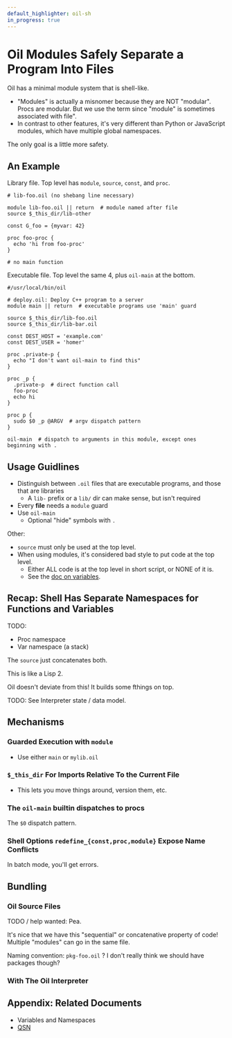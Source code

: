 ```yaml
---
default_highlighter: oil-sh
in_progress: true
---
```


Oil Modules Safely Separate a Program Into Files
================================================

Oil has a minimal module system that is shell-like.

- "Modules" is actually a misnomer because they are NOT "modular".  Procs are
modular.  But we use the term since "module" is sometimes associated with
file".
- In contrast to other features, it's very different than Python or JavaScript
  modules, which have multiple global namespaces.

The only goal is a little more safety.

<div id="toc">
</div>

## An Example

Library file.  Top level has `module`, `source`, `const`, and `proc`.

    # lib-foo.oil (no shebang line necessary)

    module lib-foo.oil || return  # module named after file
    source $_this_dir/lib-other

    const G_foo = {myvar: 42}

    proc foo-proc {
      echo 'hi from foo-proc'
    }

    # no main function

Executable file.  Top level the same 4, plus `oil-main` at the bottom.

    #/usr/local/bin/oil

    # deploy.oil: Deploy C++ program to a server
    module main || return  # executable programs use 'main' guard

    source $_this_dir/lib-foo.oil
    source $_this_dir/lib-bar.oil

    const DEST_HOST = 'example.com'
    const DEST_USER = 'homer'

    proc .private-p {
      echo "I don't want oil-main to find this"
    }

    proc _p {
      .private-p  # direct function call
      foo-proc
      echo hi
    }

    proc p {
      sudo $0 _p @ARGV  # argv dispatch pattern
    }

    oil-main  # dispatch to arguments in this module, except ones beginning with .

## Usage Guidlines

- Distinguish between `.oil` files that are executable programs, and those that
  are libraries
  - A `lib-` prefix or a `lib/` dir can make sense, but isn't required
- Every **file** needs a `module` guard
- Use `oil-main`
  - Optional "hide" symbols with `.`

Other:

- `source` must only be used at the top level.
- When using modules, it's considered bad style to put code at the top level.
  - Either ALL code is at the top level in short script, or NONE of it is.
  - See the [doc on variables](variables.html).

## Recap: Shell Has Separate Namespaces for Functions and Variables

TODO:

- Proc namespace 
- Var namespace (a stack)

The `source` just concatenates both.

This is like a Lisp 2.

Oil doesn't deviate from this!  It builds some fthings on top.

TODO: See Interpreter state / data model.

## Mechanisms

### Guarded Execution with `module`

- Use either `main` or `mylib.oil`

### `$_this_dir` For Imports Relative To the Current File

- This lets you move things around, version them, etc.

### The `oil-main` builtin dispatches to procs

The `$0` dispatch pattern.

### Shell Options `redefine_{const,proc,module}` Expose Name Conflicts

In batch mode, you'll get errors.

## Bundling 

### Oil Source Files

TODO / help wanted: Pea.

It's nice that we have this "sequential" or concatenative property of code!
Multiple "modules" can go in the same file.

Naming convention: `pkg-foo.oil` ?  I don't really think we should have
packages though? 

### With The Oil Interpreter

## Appendix: Related Documents

- Variables and Namespaces
- [QSN](qsn.html)
